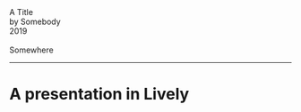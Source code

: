 <!-- markdown-config presentation=true -->

<link rel="stylesheet" type="text/css" href="../../doc/presentation/style.css"  />


<!-- markdown-config presentation=true -->
<link rel="stylesheet" type="text/css" href="./style.css"  />

<script>
import Presentation from "src/components/widgets/lively-presentation.js"
Presentation.config(this, {
    pageNumbers: true,
    logo: "https://lively-kernel.org/lively4/lively4-jens/media/lively4_logo_smooth_100.png"
})
</script>


<div class="title">
  A Title
</div>

<div class="authors">
  by Somebody
</div>

<div class="credentials">
  2019<br>
  <br>
  Somewhere
</div>

---

# A presentation in Lively


<script>
(async () => {
  await lively.sleep(1000) 
  return <div>this is dynamic content: <br /> {new Date()}</div>
})()

</script>
